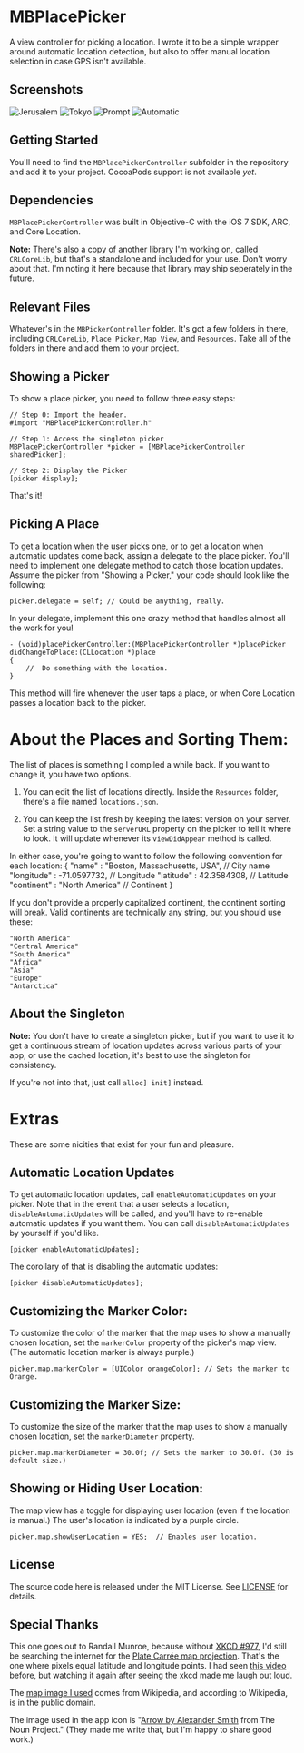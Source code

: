 MBPlacePicker
======================

A view controller for picking a location. I wrote it to be a simple wrapper around automatic location detection, but also to offer manual location selection in case GPS isn't available.

Screenshots
---
![Jerusalem](screenshots/1b.png)
![Tokyo](screenshots/2b.png)
![Prompt](screenshots/3b.png)
![Automatic](screenshots/4b.png)

Getting Started
---
You'll need to find the `MBPlacePickerController` subfolder in the repository and add it to your project. CocoaPods support is not available *yet*.

Dependencies
---
`MBPlacePickerController` was built in Objective-C with the iOS 7 SDK, ARC, and Core Location. 

**Note:** There's also a copy of another library I'm working on, called `CRLCoreLib`, but that's a standalone and included for your use. Don't worry about that. I'm noting it here because that library may ship seperately in the future. 

Relevant Files
---
Whatever's in the `MBPickerController` folder. It's got a few folders in there, including `CRLCoreLib`, `Place Picker`, `Map View`, and `Resources`. Take all of the folders in there and add them to your project.

Showing a Picker
---
To show a place picker, you need to follow three easy steps:

	// Step 0: Import the header.
	#import "MBPlacePickerController.h"
	
	// Step 1: Access the singleton picker
	MBPlacePickerController *picker = [MBPlacePickerController sharedPicker];
	
	// Step 2: Display the Picker
	[picker display];
	
That's it!

Picking A Place
---

To get a location when the user picks one, or to get a location when automatic updates come back, assign a delegate to the place picker. You'll need to implement one delegate method to catch those location updates. Assume the picker from "Showing a Picker," your code should look like the following:

	picker.delegate = self;	// Could be anything, really.
	
	
In your delegate, implement this one crazy method that handles almost all the work for you!

	- (void)placePickerController:(MBPlacePickerController *)placePicker didChangeToPlace:(CLLocation *)place
	{
		//	Do something with the location.
	}

This method will fire whenever the user taps a place, or when Core Location passes a location back to the picker.

About the Places and Sorting Them:
===

The list of places is something I compiled a while back. If you want to change it, you have two options. 

1. You can edit the list of locations directly. Inside the `Resources` folder, there's a file named `locations.json`. 

2. You can keep the list fresh by keeping the latest version on your server. Set a string value to the `serverURL` property on the picker to tell it where to look. It will update whenever its `viewDidAppear` method is called. 

In either case, you're going to want to follow the following convention for each location:
	{
 		"name" : "Boston, Massachusetts, USA",	// City name
		"longitude" : -71.0597732,	//	Longitude
  		"latitude" : 42.3584308,	//	Latitude
  		"continent" : "North America"	//	Continent
  	}

If you don't provide a properly capitalized continent, the continent sorting will break. Valid continents are technically any string, but you should use these:

	"North America"
	"Central America"
	"South America"
	"Africa"
	"Asia"
	"Europe"
	"Antarctica"



About the Singleton
---

**Note:** You don't have to create a singleton picker, but if you want to use it to get a continuous stream of location updates across various parts of your app, or use  the cached location, it's best to use the singleton for consistency. 

If you're not into that, just call `alloc] init]` instead. 

Extras
===
These are some nicities that exist for your fun and pleasure.

Automatic Location Updates
---
To get automatic location updates, call `enableAutomaticUpdates` on your picker. Note that in the event that a user selects a location, `disableAutomaticUpdates` will be called, and you'll have to re-enable automatic updates if you want them. You can call `disableAutomaticUpdates` by yourself if you'd like.

	[picker enableAutomaticUpdates];	
	
The corollary of that is disabling the automatic updates:

	[picker disableAutomaticUpdates];


Customizing the Marker Color:
---

To customize the color of the marker that the map uses to show a manually chosen location, set the `markerColor` property of the picker's map view. (The automatic location marker is always purple.)

	picker.map.markerColor = [UIColor orangeColor]; // Sets the marker to Orange.

Customizing the Marker Size:
---
To customize the size of the marker that the map uses to show a manually chosen location, set the `markerDiameter` property.

	picker.map.markerDiameter = 30.0f; // Sets the marker to 30.0f. (30 is default size.)
	
Showing or Hiding User Location:
---
The map view has a toggle for displaying user location (even if the location is manual.) The user's location is indicated by a purple circle.

	picker.map.showUserLocation = YES;	// Enables user location.

License
---
The source code here is released under the MIT License. See [LICENSE](/LICENSE) for details. 

Special Thanks
---
This one goes out to Randall Munroe, because without [XKCD #977](http://xkcd.com/977/), I'd still be searching the internet for the [Plate Carrée map projection](http://en.wikipedia.org/wiki/Equirectangular_projection). That's the one where pixels equal latitude and longitude points. I had seen [this video](http://www.upworthy.com/we-have-been-mislead-by-an-erroneous-map-of-the-world-for-500-years?c=ufb7) before, but watching it again after seeing the xkcd made me laugh out loud.

The [map image I used](http://simple.wikipedia.org/wiki/Equirectangular_projection#mediaviewer/File:Equirectangular-projection.jpg) comes from Wikipedia, and according to Wikipedia, is in the public domain.

The image used in the app icon is "[Arrow by Alexander Smith](http://thenounproject.com/term/arrow/49558/) from The Noun Project." (They made me write that, but I'm happy to share good work.)

